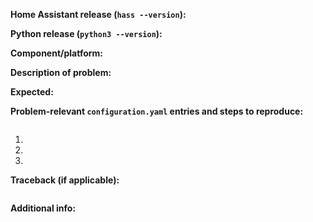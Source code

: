 <!-- READ THIS FIRST:
- Make sure you are running the latest version of Home Assistant before reporting an issue
- Do not report issues for components if you are using custom components
- Frontend (UI) related issues have to be reported here: https://github.com/home-assistant/home-assistant-polymer/issues
- This is for bugs only. Feature and enhancement requests should go in our community forum: https://community.home-assistant.io/c/feature-requests
-->
**Home Assistant release (`hass --version`):**


**Python release (`python3 --version`):**
<!--
- Minumum supported version is Python 3.5.3
- If you run Hass.io: "Hass.io"
-->

**Component/platform:**


**Description of problem:**


**Expected:**


**Problem-relevant `configuration.yaml` entries and steps to reproduce:**
```yaml

```

1. 
2. 
3. 

**Traceback (if applicable):**
```bash

```

**Additional info:**

